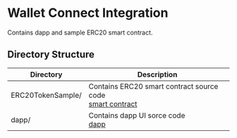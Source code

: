 # Wallet Connect Integration
Contains dapp and sample ERC20 smart contract.

## Directory Structure

**Directory** | **Description**
------------------ | --------------
ERC20TokenSample/ | Contains ERC20 smart contract source code <br /> [smart contract](ERC20TokenSample/README.md)
dapp/  | Contains dapp UI sorce code <br /> [dapp](dapp/README.md)